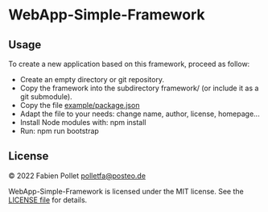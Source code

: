 # WebApp-Simple-Framework

## Usage

To create a new application based on this framework, proceed as follow:
- Create an empty directory or git repository.
- Copy the framework into the subdirectory framework/ (or include it as a git submodule).
- Copy the file [example/package.json](https://github.com/polletfa/WebApp-Simple-Framework/example/package.json)
- Adapt the file to your needs: change name, author, license, homepage...
- Install Node modules with: npm install
- Run: npm run bootstrap

## License

&copy; 2022 Fabien Pollet <polletfa@posteo.de>

WebApp-Simple-Framework is licensed under the MIT license. See the [LICENSE file](./LICENSE.md) for details.

